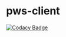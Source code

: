# pws-client
[![Codacy Badge](https://api.codacy.com/project/badge/Grade/f132e997a97044d8a6011c29edfe459c)](https://app.codacy.com/app/uw-it-edm/pws-client?utm_source=github.com&utm_medium=referral&utm_content=uw-it-edm/pws-client&utm_campaign=Badge_Grade_Dashboard)
